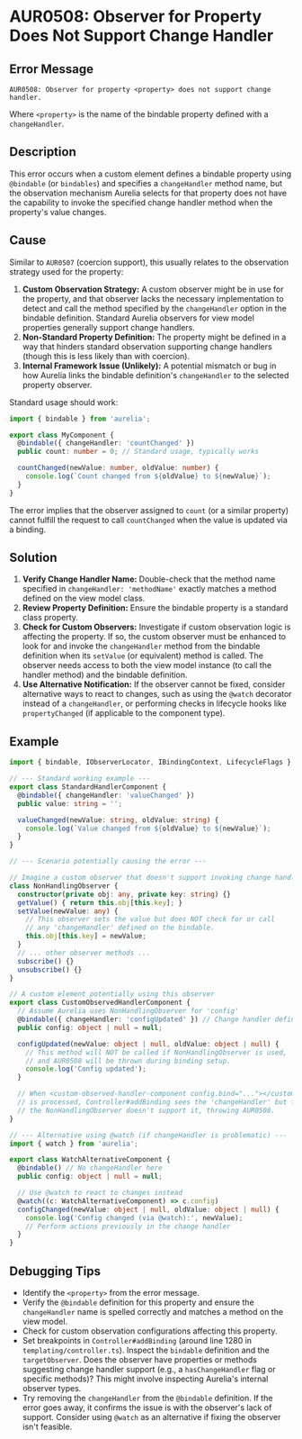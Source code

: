 # AUR0508: Observer for Property Does Not Support Change Handler

## Error Message

`AUR0508: Observer for property <property> does not support change handler.`

Where `<property>` is the name of the bindable property defined with a `changeHandler`.

## Description

This error occurs when a custom element defines a bindable property using `@bindable` (or `bindables`) and specifies a `changeHandler` method name, but the observation mechanism Aurelia selects for that property does not have the capability to invoke the specified change handler method when the property's value changes.

## Cause

Similar to `AUR0507` (coercion support), this usually relates to the observation strategy used for the property:

1.  **Custom Observation Strategy:** A custom observer might be in use for the property, and that observer lacks the necessary implementation to detect and call the method specified by the `changeHandler` option in the bindable definition. Standard Aurelia observers for view model properties generally support change handlers.
2.  **Non-Standard Property Definition:** The property might be defined in a way that hinders standard observation supporting change handlers (though this is less likely than with coercion).
3.  **Internal Framework Issue (Unlikely):** A potential mismatch or bug in how Aurelia links the bindable definition's `changeHandler` to the selected property observer.

Standard usage should work:

```typescript
import { bindable } from 'aurelia';

export class MyComponent {
  @bindable({ changeHandler: 'countChanged' })
  public count: number = 0; // Standard usage, typically works

  countChanged(newValue: number, oldValue: number) {
    console.log(`Count changed from ${oldValue} to ${newValue}`);
  }
}
```

The error implies that the observer assigned to `count` (or a similar property) cannot fulfill the request to call `countChanged` when the value is updated via a binding.

## Solution

1.  **Verify Change Handler Name:** Double-check that the method name specified in `changeHandler: 'methodName'` exactly matches a method defined on the view model class.
2.  **Review Property Definition:** Ensure the bindable property is a standard class property.
3.  **Check for Custom Observers:** Investigate if custom observation logic is affecting the property. If so, the custom observer must be enhanced to look for and invoke the `changeHandler` method from the bindable definition when its `setValue` (or equivalent) method is called. The observer needs access to both the view model instance (to call the handler method) and the bindable definition.
4.  **Use Alternative Notification:** If the observer cannot be fixed, consider alternative ways to react to changes, such as using the `@watch` decorator instead of a `changeHandler`, or performing checks in lifecycle hooks like `propertyChanged` (if applicable to the component type).

## Example

```typescript
import { bindable, IObserverLocator, IBindingContext, LifecycleFlags } from 'aurelia';

// --- Standard working example ---
export class StandardHandlerComponent {
  @bindable({ changeHandler: 'valueChanged' })
  public value: string = '';

  valueChanged(newValue: string, oldValue: string) {
    console.log(`Value changed from ${oldValue} to ${newValue}`);
  }
}

// --- Scenario potentially causing the error ---

// Imagine a custom observer that doesn't support invoking change handlers
class NonHandlingObserver {
  constructor(private obj: any, private key: string) {}
  getValue() { return this.obj[this.key]; }
  setValue(newValue: any) {
    // This observer sets the value but does NOT check for or call
    // any 'changeHandler' defined on the bindable.
    this.obj[this.key] = newValue;
  }
  // ... other observer methods ...
  subscribe() {}
  unsubscribe() {}
}

// A custom element potentially using this observer
export class CustomObservedHandlerComponent {
  // Assume Aurelia uses NonHandlingObserver for 'config'
  @bindable({ changeHandler: 'configUpdated' }) // Change handler defined
  public config: object | null = null;

  configUpdated(newValue: object | null, oldValue: object | null) {
    // This method will NOT be called if NonHandlingObserver is used,
    // and AUR0508 will be thrown during binding setup.
    console.log('Config updated');
  }

  // When <custom-observed-handler-component config.bind="..."></custom-observed-handler-component>
  // is processed, Controller#addBinding sees the 'changeHandler' but finds
  // the NonHandlingObserver doesn't support it, throwing AUR0508.
}

// --- Alternative using @watch (if changeHandler is problematic) ---
import { watch } from 'aurelia';

export class WatchAlternativeComponent {
  @bindable() // No changeHandler here
  public config: object | null = null;

  // Use @watch to react to changes instead
  @watch((c: WatchAlternativeComponent) => c.config)
  configChanged(newValue: object | null, oldValue: object | null) {
    console.log('Config changed (via @watch):', newValue);
    // Perform actions previously in the change handler
  }
}

```

## Debugging Tips

*   Identify the `<property>` from the error message.
*   Verify the `@bindable` definition for this property and ensure the `changeHandler` name is spelled correctly and matches a method on the view model.
*   Check for custom observation configurations affecting this property.
*   Set breakpoints in `Controller#addBinding` (around line 1280 in `templating/controller.ts`). Inspect the `bindable` definition and the `targetObserver`. Does the observer have properties or methods suggesting change handler support (e.g., a `hasChangeHandler` flag or specific methods)? This might involve inspecting Aurelia's internal observer types.
*   Try removing the `changeHandler` from the `@bindable` definition. If the error goes away, it confirms the issue is with the observer's lack of support. Consider using `@watch` as an alternative if fixing the observer isn't feasible.
